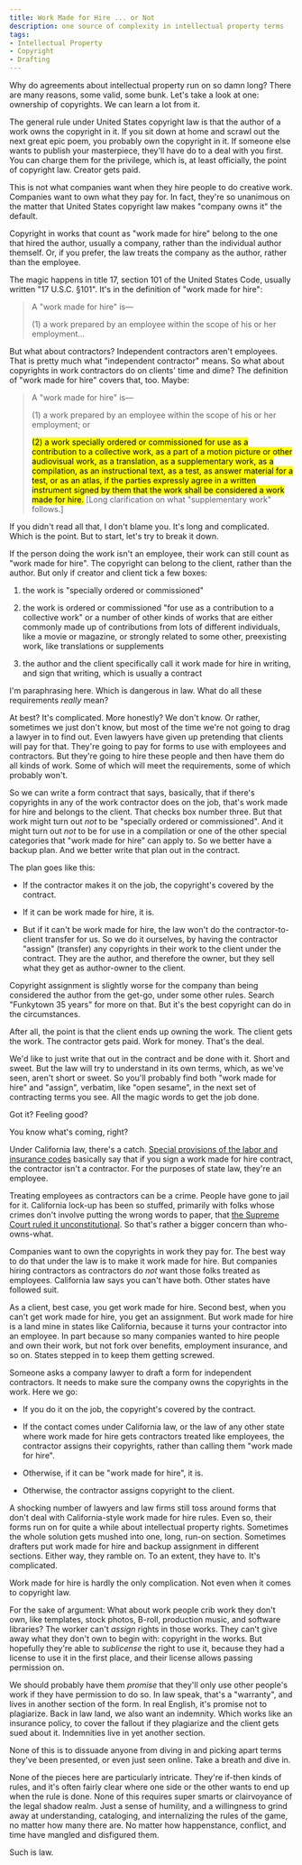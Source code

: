 ```yaml
---
title: Work Made for Hire ... or Not
description: one source of complexity in intellectual property terms
tags:
- Intellectual Property
- Copyright
- Drafting
---
```


Why do agreements about intellectual property run on so damn long?  There are many reasons, some valid, some bunk.  Let's take a look at one: ownership of copyrights.  We can learn a lot from it.

The general rule under United States copyright law is that the author of a work owns the copyright in it.  If you sit down at home and scrawl out the next great epic poem, you probably own the copyright in it.  If someone else wants to publish your masterpiece, they'll have do to a deal with you first.  You can charge them for the privilege, which is, at least officially, the point of copyright law.  Creator gets paid.

This is not what companies want when they hire people to do creative work.  Companies want to own what they pay for.  In fact, they're so unanimous on the matter that United States copyright law makes "company owns it" the default.

Copyright in works that count as "work made for hire" belong to the one that hired the author, usually a company, rather than the individual author themself.  Or, if you prefer, the law treats the company as the author, rather than the employee.

The magic happens in title 17, section 101 of the United States Code, usually written "17 U.S.C. &sect;101".  It's in the definition of "work made for hire":

> A "work made for hire" is—
>
> (1) a work prepared by an employee within the scope of his or her employment...

But what about contractors?  Independent contractors aren't employees.  That is pretty much what "independent contractor" means.  So what about copyrights in work contractors do on clients' time and dime?  The definition of "work made for hire" covers that, too.  Maybe:

> A "work made for hire" is—
>
> (1) a work prepared by an employee within the scope of his or her employment; or
>
> <mark markdown="1">(2) a work specially ordered or commissioned for use as a contribution to a collective work, as a part of a motion picture or other audiovisual work, as a translation, as a supplementary work, as a compilation, as an instructional text, as a test, as answer material for a test, or as an atlas, if the parties expressly agree in a written instrument signed by them that the work shall be considered a work made for hire.</mark> [Long clarification on what "supplementary work" follows.]

If you didn't read all that, I don't blame you.  It's long and complicated.  Which is the point.  But to start, let's try to break it down.

If the person doing the work isn't an employee, their work can still count as "work made for hire".  The copyright can belong to the client, rather than the author.  But only if creator and client tick a few boxes:

1. the work is "specially ordered or commissioned"

2. the work is ordered or commissioned "for use as a contribution to a collective work" or a number of other kinds of works that are either commonly made up of contributions from lots of different individuals, like a movie or magazine, or strongly related to some other, preexisting work, like translations or supplements

3. the author and the client specifically call it work made for hire in writing, and sign that writing, which is usually a contract

I'm paraphrasing here.  Which is dangerous in law.  What do all these requirements _really_ mean?

At best?  It's complicated.  More honestly?  We don't know.  Or rather, sometimes we just don't know, but most of the time we're not going to drag a lawyer in to find out.  Even lawyers have given up pretending that clients will pay for that.  They're going to pay for forms to use with employees and contractors.  But they're going to hire these people and then have them do all kinds of work.  Some of which will meet the requirements, some of which probably won't.

So we can write a form contract that says, basically, that if there's copyrights in any of the work contractor does on the job, that's work made for hire and belongs to the client.  That checks box number three.  But that work might turn out _not_ to be "specially ordered or commissioned".  And it might turn out _not_ to be for use in a compilation or one of the other special categories that "work made for hire" can apply to.  So we better have a backup plan.  And we better write that plan out in the contract.

The plan goes like this:

- If the contractor makes it on the job, the copyright's covered by the contract.

- If it can be work made for hire, it is.

- But if it can't be work made for hire, the law won't do the contractor-to-client transfer for us.  So we do it ourselves, by having the contractor "assign" (transfer) any copyrights in their work to the client under the contract.  They are the author, and therefore the owner, but they sell what they get as author-owner to the client.

Copyright assignment is slightly worse for the company than being considered the author from the get-go, under some other rules.  Search "Funkytown 35 years" for more on that.  But it's the best copyright can do in the circumstances.

After all, the point is that the client ends up owning the work.  The client gets the work.  The contractor gets paid.  Work for money.  That's the deal.

We'd like to just write that out in the contract and be done with it.  Short and sweet.  But the law will try to understand in its own terms, which, as we've seen, aren't short or sweet.  So you'll probably find both "work made for hire" and "assign", verbatim, like "open sesame", in the next set of contracting terms you see.  All the magic words to get the job done.

Got it?  Feeling good?

You know what's coming, right?

Under California law, there's a catch.  [Special provisions of the labor and insurance codes](https://writing.kemitchell.com/2018/05/31/California-Work-Made-for-Hire) basically say that if you sign a work made for hire contract, the contractor isn't a contractor.  For the purposes of state law, they're an employee.

Treating employees as contractors can be a crime.  People have gone to jail for it. California lock-up has been so stuffed, primarily with folks whose crimes don't involve putting the wrong words to paper, that [the Supreme Court ruled it unconstitutional](https://www.supremecourt.gov/opinions/10pdf/09-1233.pdf).  So that's rather a bigger concern than who-owns-what.

Companies want to own the copyrights in work they pay for.  The best way to do that under the law is to make it work made for hire.  But companies hiring contractors as contractors do _not_ want those folks treated as employees.  California law says you can't have both.  Other states have followed suit.

As a client, best case, you get work made for hire.  Second best, when you can't get work made for hire, you get an assignment.  But work made for hire is a land mine in states like California, because it turns your contractor into an employee.  In part because so many companies wanted to hire people and own their work, but not fork over benefits, employment insurance, and so on.  States stepped in to keep them getting screwed.

Someone asks a company lawyer to draft a form for independent contractors.  It needs to make sure the company owns the copyrights in the work.  Here we go:

- If you do it on the job, the copyright's covered by the contract.

- If the contact comes under California law, or the law of any other state where work made for hire gets contractors treated like employees, the contractor assigns their copyrights, rather than calling them "work made for hire".

- Otherwise, if it can be "work made for hire", it is.

- Otherwise, the contractor assigns copyright to the client.

A shocking number of lawyers and law firms still toss around forms that don't deal with California-style work made for hire rules.  Even so, their forms run on for quite a while about intellectual property rights.  Sometimes the whole solution gets mushed into one, long, run-on section.  Sometimes drafters put work made for hire and backup assignment in different sections.  Either way, they ramble on.  To an extent, they have to.  It's complicated.

Work made for hire is hardly the only complication.  Not even when it comes to copyright law.

For the sake of argument: What about work people crib work they don't own, like templates, stock photos, B-roll, production music, and software libraries?  The worker can't _assign_ rights in those works.  They can't give away what they don't own to begin with: copyright in the works.  But hopefully they're able to _sublicense_ the right to use it, because they had a license to use it in the first place, and their license allows passing permission on.

We should probably have them _promise_ that they'll only use other people's work if they have permission to do so.  In law speak, that's a "warranty", and lives in another section of the form.  In real English, it's promise not to plagiarize.  Back in law land, we also want an indemnity.  Which works like an insurance policy, to cover the fallout if they plagiarize and the client gets sued about it.  Indemnities live in yet another section.

None of this is to dissuade anyone from diving in and picking apart terms they've been presented, or even just seen online.  Take a breath and dive in.

None of the pieces here are particularly intricate.  They're if-then kinds of rules, and it's often fairly clear where one side or the other wants to end up when the rule is done.  None of this requires super smarts or clairvoyance of the legal shadow realm.  Just a sense of humility, and a willingness to grind away at understanding, cataloging, and internalizing the rules of the game, no matter how many there are.  No matter how happenstance, conflict, and time have mangled and disfigured them.

Such is law.
